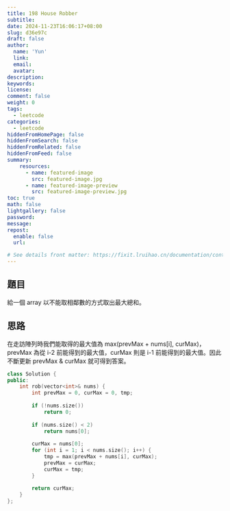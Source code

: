 ```yaml
---
title: 198 House Robber
subtitle:
date: 2024-11-23T16:06:17+08:00
slug: d36e97c
draft: false
author:
  name: 'Yun'
  link:
  email:
  avatar:
description:
keywords:
license:
comment: false
weight: 0
tags:
  - leetcode
categories:
  - leetcode
hiddenFromHomePage: false
hiddenFromSearch: false
hiddenFromRelated: false
hiddenFromFeed: false
summary:
    resources:
      - name: featured-image
        src: featured-image.jpg
      - name: featured-image-preview
        src: featured-image-preview.jpg
toc: true
math: false
lightgallery: false
password:
message:
repost:
  enable: false 
  url:

# See details front matter: https://fixit.lruihao.cn/documentation/content-management/introduction/#front-matter
---
```


<!--more-->

## 題目
給一個 array 以不能取相鄰數的方式取出最大總和。

## 思路
在走訪陣列時我們能取得的最大值為 max(prevMax + nums[i], curMax)， prevMax 為從 i-2 前能得到的最大值，curMax 則是 i-1 前能得到的最大值。因此不斷更新 prevMax & curMax 就可得到答案。

```cpp
class Solution {
public:
    int rob(vector<int>& nums) {
        int prevMax = 0, curMax = 0, tmp;
        
        if (!nums.size())
            return 0;
        
        if (nums.size() < 2)
            return nums[0];
        
        curMax = nums[0];
        for (int i = 1; i < nums.size(); i++) {
            tmp = max(prevMax + nums[i], curMax);
            prevMax = curMax;
            curMax = tmp;
        }
        
        return curMax;
    }
};
```
